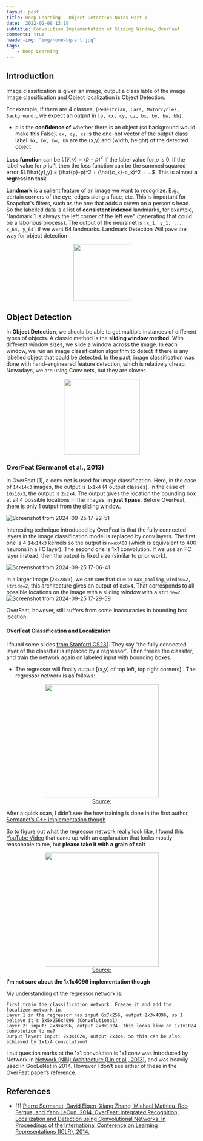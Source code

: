 ```yaml
---
layout: post
title: Deep Learning - Object Detection Notes Part 1
date: '2022-02-09 13:19'
subtitle: Convolution Implementation of Sliding Window, OverFeat
comments: true
header-img: "img/home-bg-art.jpg"
tags:
    - Deep Learning
---
```


## Introduction

Image classification is given an image, output a class lable of the image
Image classification and Object localization is Object Detection.

For example, if there are 4 classes, `[Pedestrian, Cars, Motorcycles, Background]`, we expect an output in `[p, cx, cy, cz, bx, by, bw, bh]`. 

- p is the **confidence of** whether there is an object (so background would make this False). `cx, cy, cz` is the one-hot vector of the output class label. `bx, by, bw, bh` are the (x,y) and (width, height) of the detected object.

**Loss function** can be $L(\hat{y},y) = (\hat{p}-p)^2$ if the label value for $p$ is 0. If the label value for $p$ is 1, then the loss function can be the summed squared error $L(\hat{y},y) = (\hat{p}-p)^2 + (\hat{c_x}-c_x)^2 + ...$. This is almost **a regression task**

**Landmark** is a salient feature of an image we want to recognize. E.g., certain corners of the eye, edges along a face, etc. This is important for Snapchat's filters, such as the one that adds a crown on a person's head. So the labelled data is a list of **consistent indexed** landmarks, for example, "landmark 1 is always the left corner of the left eye" (generating that could be a laborious process). The output of the neuralnet is `[x_1, y_1, ... x_64, y_64]` if we want 64 landmarks. Landmark Detection Will pave the way for object detection

<div style="text-align: center;">
<p align="center">
    <figure>
        <img src="https://github.com/user-attachments/assets/1bef1087-5ffb-40a4-a87e-b749913a526b" height="150" alt=""/>
    </figure>
</p>
</div>

## Object Detection

In **Object Detection**, we should be able to get multiple instances of different types of objects. A classic method is the **sliding window method**. With different window sizes, we slide a window across the image. In each window, we run an image classification algorithm to detect if there is any labelled object that could be detected. In the past, image classification was done with hand-engineered feature detection, which is relatively cheap. Nowadays, we are using Conv nets, but they are slower.

<div style="text-align: center;">
<p align="center">
    <figure>
        <img src="https://github.com/user-attachments/assets/67adfade-3f8c-491c-8953-ba66cca7e1fe" height="200" alt=""/>
    </figure>
</p>
</div>

### OverFeat (Sermanet et al., 2013)

In OverFeat [1], a conv net is used for image classification. Here, in the case of `14x14x3` images, the output is `1x1x4` (4 output classes). In the case of `16x16x3`, the output is `2x2x4`. The output gives the location the bounding box at all 4 possible locations in the images, **in just 1 pass**. Before OverFeat, there is only 1 output from the sliding window.

![Screenshot from 2024-09-25 17-22-51](https://github.com/user-attachments/assets/1d4ca366-5ea4-46fd-8b45-32b940c66599)

Interesting technique introduced by OverFeat is that the fully connected layers in the image classification model is replaced by conv layers. The first one is 4 `14x14x3` kernels so the output is `nxnx400` (which is equivalent to 400 neurons in a FC layer). The second one is 1x1 convolution. If we use an FC layer instead, then the output is fixed size (similar to prior work). 

![Screenshot from 2024-09-25 17-06-41](https://github.com/user-attachments/assets/69abd2f1-749c-4134-a6c3-fa4acdb44efb)

In a larger image (`28x28x3`), we can see that due to `max_pooling_window=2, stride=2`, this architecture gives an output of `8x8x4`. That corresponds to all possible locations on the image with a sliding window with a `stride=2`.
![Screenshot from 2024-09-25 17-29-59](https://github.com/user-attachments/assets/8ab14392-f1ec-47df-acc3-4e270d088e77)

OverFeat, however, still suffers from some inaccuracies in bounding box location.

#### OverFeat Classification and Localization

I found some slides [from Stanford CS231](http://vision.stanford.edu/teaching/cs231b_spring1415/slides/overfeat_eric.pdf). They say “the fully connected layer of the classifier is replaced by a regressor”. Then freeze the classifer, and train the network again on labeled input with bounding boxes.

- The regressor will finally output [(x,y) of top left, top right corners] .  The regressor network is as follows:

<div style="text-align: center;">
<p align="center">
    <figure>
        <img src="https://global.discourse-cdn.com/dlai/original/3X/4/3/43219e22c2ccfb4f44e6c50f0f7546e883f17906.png" height="300" alt=""/>
        <figcaption><a href="">Source: </a></figcaption>
    </figure>
</p>
</div>

After a quick scan, I didn’t see the how training is done in the first author, [Sermanet’s C++ implementation though](https://github.dev/sermanet/OverFeat/tree/master/src)

So to figure out what the regressor network really look like, I found this [YouTube Video](https://www.youtube.com/watch?app=desktop&v=JKTzkcaWfuk) that came up with an explanation that looks mostly reasonable to me, but **please take it with a grain of salt**

<div style="text-align: center;">
<p align="center">
    <figure>
        <img src="https://global.discourse-cdn.com/dlai/original/3X/2/c/2c2240374e33ab56c77d6d555b1e34e31034626e.png" height="300" alt=""/>
        <figcaption><a href="">Source: </a></figcaption>
    </figure>
</p>
</div>

**I’m not sure about the 1x1x4096 implementation though**

My understanding of the regressor network is:

    First train the classification network. Freeze it and add the localizer network in.
    Layer 1 in the regressor has input 6x7x256, output 2x3x4096, so I believe it’s 5x5x256x4096 (Convolutional)
    Layer 2: input: 2x3x4096, output 2x3x1024. This looks like an 1x1x1024 convolution to me?
    Output layer: input: 2x3x1024, output 2x3x4. So this can be also achieved by 1x1x4 convolution?

I put question marks at the 1x1 convolution is 1x1 conv was introduced by Network In [Network (NiN) Architecture (Lin et al., 2013)](http://d2l.ai/chapter_convolutional-modern/nin.html), and was heavily used in GooLeNet in 2014. However I don’t see either of these in the OverFeat paper’s reference.

## References

- [1] [Pierre Sermanet, David Eigen, Xiang Zhang, Michael Mathieu, Rob Fergus, and Yann LeCun. 2014. OverFeat: Integrated Recognition, Localization and Detection using Convolutional Networks. In Proceedings of the International Conference on Learning Representations (ICLR), 2014.](https://arxiv.org/pdf/1312.6229)
